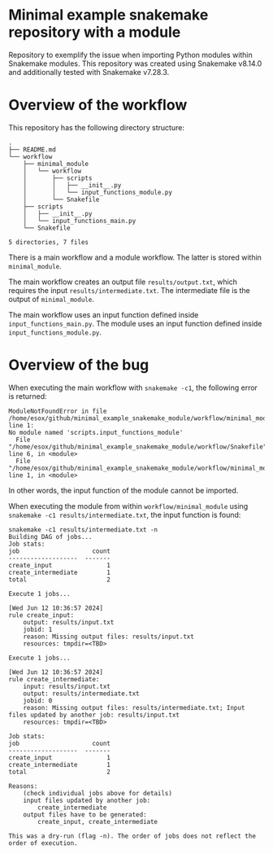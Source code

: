 # Minimal example snakemake repository with a module
Repository to exemplify the issue when importing Python modules within Snakemake modules. This repository was created using Snakemake v8.14.0 and additionally tested with Snakemake v7.28.3. 

# Overview of the workflow
This repository has the following directory structure:

```
.
├── README.md
└── workflow
    ├── minimal_module
    │   └── workflow
    │       ├── scripts
    │       │   ├── __init__.py
    │       │   └── input_functions_module.py
    │       └── Snakefile
    ├── scripts
    │   ├── __init__.py
    │   └── input_functions_main.py
    └── Snakefile

5 directories, 7 files
```

There is a main workflow and a module workflow. The latter is stored within `minimal_module`.

The main workflow creates an output file `results/output.txt`, which requires the input `results/intermediate.txt`. 
The intermediate file is the output of `minimal_module`.

The main workflow uses an input function defined inside `input_functions_main.py`. 
The module uses an input function defined inside `input_functions_module.py`. 

# Overview of the bug
When executing the main workflow with `snakemake -c1`, the following error is returned:

```
ModuleNotFoundError in file /home/esox/github/minimal_example_snakemake_module/workflow/minimal_module/workflow/Snakefile, line 1:
No module named 'scripts.input_functions_module'
  File "/home/esox/github/minimal_example_snakemake_module/workflow/Snakefile", line 6, in <module>
  File "/home/esox/github/minimal_example_snakemake_module/workflow/minimal_module/workflow/Snakefile", line 1, in <module>
```

In other words, the input function of the module cannot be imported.

When executing the module from within `workflow/minimal_module` using `snakemake -c1 results/intermediate.txt`, the 
input function is found:

```
snakemake -c1 results/intermediate.txt -n
Building DAG of jobs...
Job stats:
job                    count
-------------------  -------
create_input               1
create_intermediate        1
total                      2

Execute 1 jobs...

[Wed Jun 12 10:36:57 2024]
rule create_input:
    output: results/input.txt
    jobid: 1
    reason: Missing output files: results/input.txt
    resources: tmpdir=<TBD>

Execute 1 jobs...

[Wed Jun 12 10:36:57 2024]
rule create_intermediate:
    input: results/input.txt
    output: results/intermediate.txt
    jobid: 0
    reason: Missing output files: results/intermediate.txt; Input files updated by another job: results/input.txt
    resources: tmpdir=<TBD>

Job stats:
job                    count
-------------------  -------
create_input               1
create_intermediate        1
total                      2

Reasons:
    (check individual jobs above for details)
    input files updated by another job:
        create_intermediate
    output files have to be generated:
        create_input, create_intermediate

This was a dry-run (flag -n). The order of jobs does not reflect the order of execution.
```
